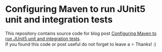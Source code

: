 # Configuring Maven to run JUnit5 unit and integration tests
This repository contains source code for blog post [Configuring Maven to run JUnit5 unit and integration tests](https://hubertwo.dev/posts/devops/maven-setup-unit-integration-tests/). \
If you found this code or post useful do not forget to leave a ⭐️  Thanks! :)
